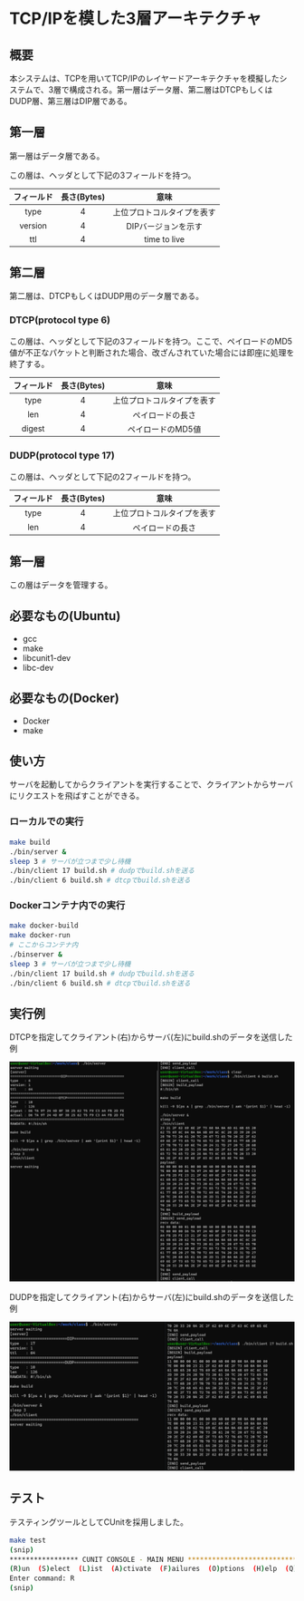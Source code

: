 # TCP/IPを模した3層アーキテクチャ
## 概要
本システムは、TCPを用いてTCP/IPのレイヤードアーキテクチャを模擬したシステムで、3層で構成される。第一層はデータ層、第二層はDTCPもしくはDUDP層、第三層はDIP層である。

## 第一層
第一層はデータ層である。

この層は、ヘッダとして下記の3フィールドを持つ。

|フィールド|長さ(Bytes)|意味|
|:-:|:-:|:-:|
|type|4|上位プロトコルタイプを表す|
|version|4|DIPバージョンを示す|
|ttl|4|time to live|

## 第二層
第二層は、DTCPもしくはDUDP用のデータ層である。

### DTCP(protocol type 6)
この層は、ヘッダとして下記の3フィールドを持つ。ここで、ペイロードのMD5値が不正なパケットと判断された場合、改ざんされていた場合には即座に処理を終了する。

|フィールド|長さ(Bytes)|意味|
|:-:|:-:|:-:|
|type|4|上位プロトコルタイプを表す|
|len|4|ペイロードの長さ|
|digest|4|ペイロードのMD5値|

### DUDP(protocol type 17)
この層は、ヘッダとして下記の2フィールドを持つ。

|フィールド|長さ(Bytes)|意味|
|:-:|:-:|:-:|
|type|4|上位プロトコルタイプを表す|
|len|4|ペイロードの長さ|

## 第一層
この層はデータを管理する。

## 必要なもの(Ubuntu)
 - gcc
 - make
 - libcunit1-dev
 - libc-dev

## 必要なもの(Docker)
 - Docker
 - make

## 使い方
サーバを起動してからクライアントを実行することで、クライアントからサーバにリクエストを飛ばすことができる。

### ローカルでの実行
```bash
make build
./bin/server &
sleep 3 # サーバが立つまで少し待機
./bin/client 17 build.sh # dudpでbuild.shを送る
./bin/client 6 build.sh # dtcpでbuild.shを送る
```

### Dockerコンテナ内での実行
```bash
make docker-build
make docker-run
# ここからコンテナ内
./binserver &
sleep 3 # サーバが立つまで少し待機
./bin/client 17 build.sh # dudpでbuild.shを送る
./bin/client 6 build.sh # dtcpでbuild.shを送る
```

## 実行例
DTCPを指定してクライアント(右)からサーバ(左)にbuild.shのデータを送信した例

![dtcp](./assets/tcp.PNG)

DUDPを指定してクライアント(右)からサーバ(左)にbuild.shのデータを送信した例

![dudp](./assets/udp.PNG)

## テスト
テスティングツールとしてCUnitを採用しました。

```bash
make test
(snip)
***************** CUNIT CONSOLE - MAIN MENU ******************************
(R)un  (S)elect  (L)ist  (A)ctivate  (F)ailures  (O)ptions  (H)elp  (Q)uit
Enter command: R
(snip)
```
